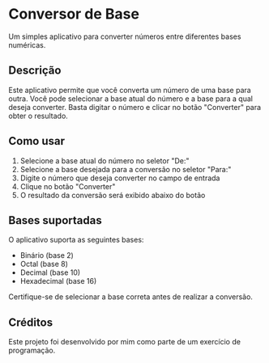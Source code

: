 # Conversor de Base

Um simples aplicativo para converter números entre diferentes bases numéricas.

## Descrição

Este aplicativo permite que você converta um número de uma base para outra. Você pode selecionar a base atual do número e a base para a qual deseja converter. Basta digitar o número e clicar no botão "Converter" para obter o resultado.

## Como usar

1. Selecione a base atual do número no seletor "De:"
2. Selecione a base desejada para a conversão no seletor "Para:"
3. Digite o número que deseja converter no campo de entrada
4. Clique no botão "Converter"
5. O resultado da conversão será exibido abaixo do botão

## Bases suportadas

O aplicativo suporta as seguintes bases:

- Binário (base 2)
- Octal (base 8)
- Decimal (base 10)
- Hexadecimal (base 16)

Certifique-se de selecionar a base correta antes de realizar a conversão.

## Créditos

Este projeto foi desenvolvido por mim como parte de um exercício de programação.